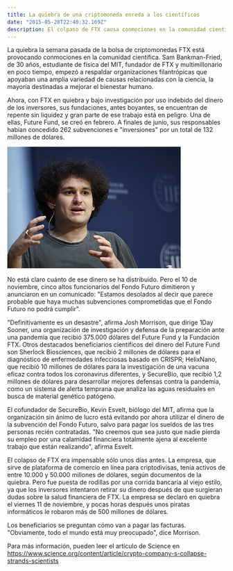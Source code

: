 ```yaml
---
title: La quiebra de una criptomoneda enreda a los científicos
date: "2015-05-28T22:40:32.169Z"
description: El colpaso de FTX causa conmociones en la comunidad científica.
---
```


La quiebra la semana pasada de la bolsa de criptomonedas FTX está provocando
conmociones en la comunidad científica. Sam Bankman-Fried, de 30 años, estudiante de
física del MIT, fundador de FTX y multimillonario en poco tiempo, empezó a respaldar
organizaciones filantrópicas que apoyaban una amplia variedad de causas relacionadas con
la ciencia, la mayoría destinadas a mejorar el bienestar humano.

Ahora, con FTX en quiebra y bajo investigación por uso indebido del dinero de los inversores, sus fundaciones, antes
boyantes, se encuentran de repente sin liquidez y gran parte de ese trabajo está en peligro.
Una de ellas, Future Fund, se creó en febrero. A finales de junio, sus responsables habían
concedido 262 subvenciones e &quot;inversiones&quot; por un total de 132 millones de dólares.

![Sam Bankman-Fried](./img.jpg)

No está claro cuánto de ese dinero se ha distribuido. Pero el 10 de noviembre, cinco altos
funcionarios del Fondo Futuro dimitieron y anunciaron en un comunicado: &quot;Estamos
desolados al decir que parece probable que haya muchas subvenciones comprometidas
que el Fondo Futuro no podrá cumplir&quot;.

&quot;Definitivamente es un desastre&quot;, afirma Josh Morrison, que dirige 1Day Sooner, una
organización de investigación y defensa de la preparación ante una pandemia que recibió
375.000 dólares del Future Fund y la Fundación FTX.
Otros destacados beneficiarios científicos del dinero del Future Fund son Sherlock
Biosciences, que recibió 2 millones de dólares para el diagnóstico de enfermedades
infecciosas basado en CRISPR; HelixNano, que recibió 10 millones de dólares para la
investigación de una vacuna eficaz contra todos los coronavirus diferentes, y SecureBio,
que recibió 1,2 millones de dólares para desarrollar mejores defensas contra la pandemia,
como un sistema de alerta temprana que analiza las aguas residuales en busca de material
genético patógeno.

El cofundador de SecureBio, Kevin Esvelt, biólogo del MIT, afirma que la organización sin
ánimo de lucro está evitando por ahora utilizar el dinero de la subvención del Fondo Futuro,
salvo para pagar los sueldos de las tres personas recién contratadas. &quot;No creemos que sea
justo que nadie pierda su empleo por una calamidad financiera totalmente ajena al
excelente trabajo que están realizando&quot;, afirma Esvelt.

El colapso de FTX era impensable sólo unos días antes. La empresa, que sirve de
plataforma de comercio en línea para criptodivisas, tenía activos de entre 10.000 y 50.000
millones de dólares, según documentos de la quiebra. Pero fue puesta de rodillas por una
corrida bancaria al viejo estilo, ya que los inversores intentaron retirar su dinero después de
que surgieran dudas sobre la salud financiera de FTX. La empresa se declaró en quiebra el
viernes 11 de noviembre, y pocas horas después unos piratas informáticos le robaron más
de 500 millones de dólares.

Los beneficiarios se preguntan cómo van a pagar las facturas. &quot;Obviamente, todo el mundo
está muy preocupado&quot;, dice Morrison.

Para más información, pueden leer el artículo de Science en
https://www.science.org/content/article/crypto-company-s-collapse-strands-scientists